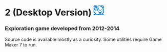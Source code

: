 # 2 (Desktop Version) ![Main character](/res/icon9.png?raw=true)
### Exploration game developed from 2012-2014
Source code is available mostly as a curiosity.
Some utilities require Game Maker 7 to run.